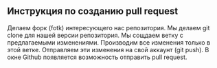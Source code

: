## Инструкция по созданию pull request

Делаем форк (fotk) интересующего нас репозитория.
Мы делаем git clone для нашей версии репозитория.
Мы сощдаем ветку с предлагаемыми изменениями.
Производим все изменения только в этой ветке.
Отправляем эти изменения на свой аккаунт (git push).
В окне Github появляется возможность отправить pull request.